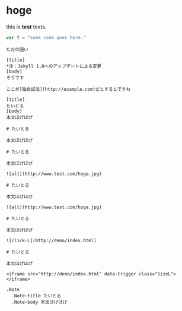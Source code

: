 # hoge
this is __test__ texts.

```javascript
var t = "some code goes here."
```

```
ただの囲い
```

```codegrid:note
[title]
*注：Jekyll 1.0へのアップデートによる変更
[body]
そうです

ここが[独自記法](http://example.com)だとするとですね
```

```codegrid:note
[title]
たいとる
[body]
本文ほげほげ
```

```cg:note
# たいとる

本文ほげほげ
```

```cg:column
# たいとる

本文ほげほげ

![alt](http://www.test.com/hoge.jpg)

```

```cg:imgbox
# たいとる

本文ほげほげ

![alt](http://www.test.com/hoge.jpg)
```

```cg:demo
# たいとる

本文ほげほげ

![click-L](http://demo/index.html)
```

```cg:demo
# たいとる

本文ほげほげ

<iframe src="http://demo/index.html" data-trigger class="SizeL"></iframe>
```

```cg:jade
.Note
  .Note-title たいとる
  .Note-body 本文ほげほげ
```
